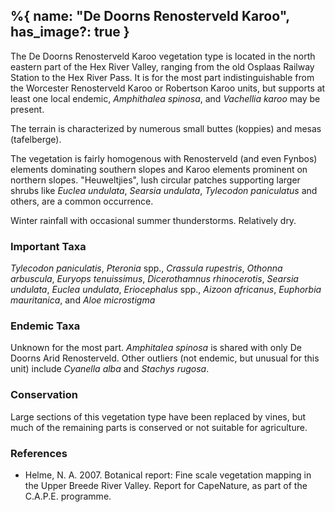 %{
    name: "De Doorns Renosterveld Karoo",
    has_image?: true
}
---

The De Doorns Renosterveld Karoo vegetation type is located in the north eastern part of the Hex River Valley, ranging from the old Osplaas Railway Station to the Hex River Pass. It is for the most part indistinguishable from the Worcester Renosterveld Karoo or Robertson Karoo units, but supports at least one local endemic, *Amphithalea spinosa*, and *Vachellia karoo* may be present.

The terrain is characterized by numerous small buttes (koppies) and mesas (tafelberge).

The vegetation is fairly homogenous with Renosterveld (and even Fynbos) elements dominating southern slopes and Karoo elements prominent on northern slopes. "Heuweltjies", lush circular patches supporting larger shrubs like *Euclea undulata*, *Searsia undulata*, *Tylecodon paniculatus* and others, are a common occurrence.

Winter rainfall with occasional summer thunderstorms. Relatively dry.

### Important Taxa

*Tylecodon paniculatis*, *Pteronia* spp., *Crassula rupestris*, *Othonna arbuscula*, *Euryops tenuissimus*, *Dicerothamnus rhinocerotis*, *Searsia undulata*, *Euclea undulata*, *Eriocephalus* spp., *Aizoon africanus*, *Euphorbia mauritanica*, and *Aloe microstigma*

### Endemic Taxa

Unknown for the most part. *Amphitalea spinosa* is shared with only De Doorns Arid Renosterveld. Other outliers (not endemic, but unusual for this unit) include *Cyanella alba* and *Stachys rugosa*.

### Conservation

Large sections of this vegetation type have been replaced by vines, but much of the remaining parts is conserved or not suitable for agriculture.

### References

* Helme, N. A. 2007. Botanical report: Fine scale vegetation mapping in the Upper Breede River Valley. Report for CapeNature, as part of the C.A.P.E. programme.